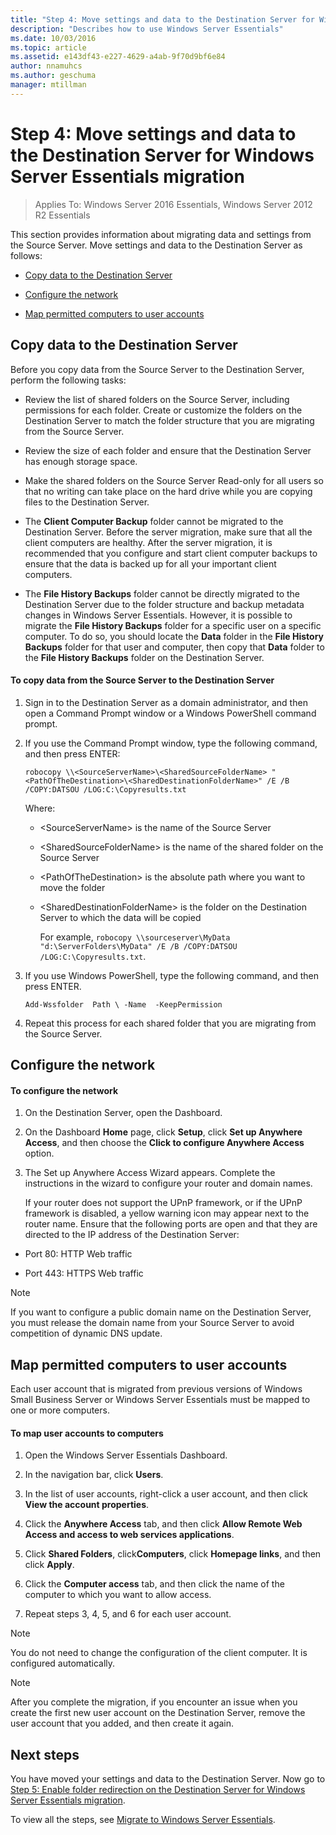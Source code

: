 ```yaml
---
title: "Step 4: Move settings and data to the Destination Server for Windows Server Essentials migration"
description: "Describes how to use Windows Server Essentials"
ms.date: 10/03/2016
ms.topic: article
ms.assetid: e143df43-e227-4629-a4ab-9f70d9bf6e84
author: nnamuhcs
ms.author: geschuma
manager: mtillman
---
```


# Step 4: Move settings and data to the Destination Server for Windows Server Essentials migration

>Applies To: Windows Server 2016 Essentials, Windows Server 2012 R2 Essentials

This section provides information about migrating data and settings from the Source Server. Move settings and data to the Destination Server as follows:

-   [Copy data to the Destination Server](Step-4--Move-settings-and-data-to-the-Destination-Server-for-Windows-Server-Essentials-migration.md#BKMK_CopyData)

-   [Configure the network](Step-4--Move-settings-and-data-to-the-Destination-Server-for-Windows-Server-Essentials-migration.md#BKMK_Network)

-   [Map permitted computers to user accounts](Step-4--Move-settings-and-data-to-the-Destination-Server-for-Windows-Server-Essentials-migration.md#BKMK_MapPermittedComputers)

##  <a name="BKMK_CopyData"></a> Copy data to the Destination Server
 Before you copy data from the Source Server to the Destination Server, perform the following tasks:

-   Review the list of shared folders on the Source Server, including permissions for each folder. Create or customize the folders on the Destination Server to match the folder structure that you are migrating from the Source Server.

-   Review the size of each folder and ensure that the Destination Server has enough storage space.

-   Make the shared folders on the Source Server Read-only for all users so that no writing can take place on the hard drive while you are copying files to the Destination Server.

-   The **Client Computer Backup** folder cannot be migrated to the Destination Server. Before the server migration, make sure that all the client computers are healthy. After the server migration, it is recommended that you configure and start client computer backups to ensure that the data is backed up for all your important client computers.

-   The **File History Backups** folder cannot be directly migrated to the Destination Server due to the folder structure and backup metadata changes in  Windows Server Essentials. However, it is possible to migrate the **File History Backups** folder for a specific user on a specific computer. To do so, you should locate the **Data** folder in the **File History Backups** folder for that user and computer, then copy that **Data** folder to the **File History Backups** folder on the Destination Server.

#### To copy data from the Source Server to the Destination Server

1. Sign in to the Destination Server as a domain administrator, and then open a Command Prompt window or a Windows PowerShell command prompt.

2. If you use the Command Prompt window, type the following command, and then press ENTER:

   `robocopy \\<SourceServerName>\<SharedSourceFolderName> "<PathOfTheDestination>\<SharedDestinationFolderName>" /E /B /COPY:DATSOU /LOG:C:\Copyresults.txt`

    Where:

   - \<SourceServerName\> is the name of the Source Server

   - \<SharedSourceFolderName\> is the name of the shared folder on the Source Server

   - \<PathOfTheDestination\> is the absolute path where you want to move the folder

   - \<SharedDestinationFolderName\> is the folder on the Destination Server to which the data will be copied

     For example,  `robocopy \\sourceserver\MyData "d:\ServerFolders\MyData" /E /B /COPY:DATSOU /LOG:C:\Copyresults.txt`.

3. If you use Windows PowerShell, type the following command, and then press ENTER.

    `Add-Wssfolder  Path \ -Name  -KeepPermission`

4. Repeat this process for each shared folder that you are migrating from the Source Server.

##  <a name="BKMK_Network"></a> Configure the network

#### To configure the network

1. On the Destination Server, open the Dashboard.

2. On the Dashboard **Home** page, click **Setup**, click **Set up Anywhere Access**, and then choose the **Click to configure Anywhere Access** option.

3. The Set up Anywhere Access Wizard appears. Complete the instructions in the wizard to configure your router and domain names.

   If your router does not support the UPnP framework, or if the UPnP framework is disabled, a yellow warning icon may appear next to the router name. Ensure that the following ports are open and that they are directed to the IP address of the Destination Server:

-   Port 80: HTTP Web traffic

-   Port 443: HTTPS Web traffic

> [!NOTE]
>  If you want to configure a public domain name on the Destination Server, you must release the domain name from your Source Server to avoid competition of dynamic DNS update.

##  <a name="BKMK_MapPermittedComputers"></a> Map permitted computers to user accounts
 Each user account that is migrated from previous versions of Windows Small Business Server or Windows Server Essentials must be mapped to one or more computers.

#### To map user accounts to computers

1.  Open the  Windows Server Essentials Dashboard.

2.  In the navigation bar, click **Users**.

3.  In the list of user accounts, right-click a user account, and then click **View the account properties**.

4.  Click the **Anywhere Access** tab, and then click **Allow Remote Web Access and access to web services applications**.

5.  Click **Shared Folders**, click**Computers**, click **Homepage links**, and then click **Apply**.

6.  Click the **Computer access** tab, and then click the name of the computer to which you want to allow access.

7.  Repeat steps 3, 4, 5, and 6 for each user account.

> [!NOTE]
>  You do not need to change the configuration of the client computer. It is configured automatically.

> [!NOTE]
>  After you complete the migration, if you encounter an issue when you create the first new user account on the Destination Server, remove the user account that you added, and then create it again.

## Next steps
 You have moved your settings and data to the Destination Server. Now go to [Step 5: Enable folder redirection on the Destination Server for Windows Server Essentials migration](Step-5--Enable-folder-redirection-on-the-Destination-Server-for-Windows-Server-Essentials-migration.md).


To view all the steps, see [Migrate to Windows Server Essentials](Migrate-from-Previous-Versions-to-Windows-Server-Essentials-or-Windows-Server-Essentials-Experience.md).

